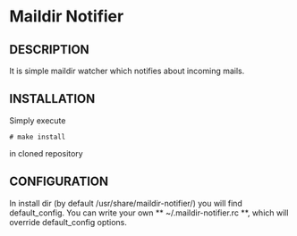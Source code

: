 # Maildir Notifier

## DESCRIPTION

It is simple maildir watcher which notifies about incoming mails.

## INSTALLATION

Simply execute

	# make install

in cloned repository

## CONFIGURATION

In install dir (by default /usr/share/maildir-notifier/) you will find
default\_config. You can write your own ** ~/.maildir-notifier.rc **, which will
override default_config options.
